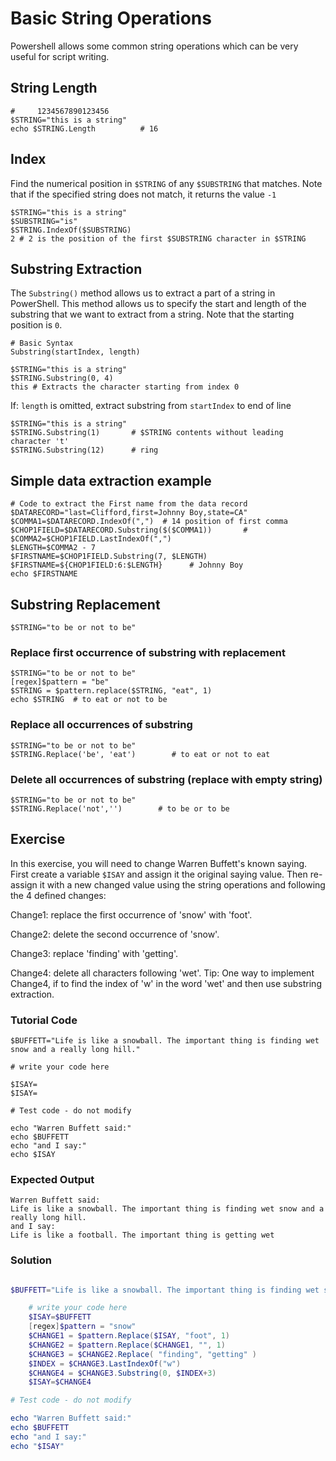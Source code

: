 # Basic String Operations
Powershell allows some common string operations which can be very useful for script writing.

## String Length

    #     1234567890123456
    $STRING="this is a string"
    echo $STRING.Length          # 16

## Index

Find the numerical position in `$STRING` of any `$SUBSTRING` that matches. Note that if the specified string does not match, it returns the value `-1`

    $STRING="this is a string"
    $SUBSTRING="is"
    $STRING.IndexOf($SUBSTRING) 
    2 # 2 is the position of the first $SUBSTRING character in $STRING

## Substring Extraction

The `Substring()` method allows us to extract a part of a string in PowerShell. This method allows us to specify the start and length of the substring that we want to extract from a string. Note that the starting position is `0`.

    # Basic Syntax
    Substring(startIndex, length)

    $STRING="this is a string"
    $STRING.Substring(0, 4)
    this # Extracts the character starting from index 0 


If: `length` is omitted, extract substring from `startIndex` to end of line

    $STRING="this is a string"
    $STRING.Substring(1)       # $STRING contents without leading character 't'
    $STRING.Substring(12)      # ring

## Simple data extraction example

    # Code to extract the First name from the data record
    $DATARECORD="last=Clifford,first=Johnny Boy,state=CA"
    $COMMA1=$DATARECORD.IndexOf(",")  # 14 position of first comma
    $CHOP1FIELD=$DATARECORD.Substring($($COMMA1))       #
    $COMMA2=$CHOP1FIELD.LastIndexOf(",")
    $LENGTH=$COMMA2 - 7 
    $FIRSTNAME=$CHOP1FIELD.Substring(7, $LENGTH)
    $FIRSTNAME=${CHOP1FIELD:6:$LENGTH}      # Johnny Boy
    echo $FIRSTNAME

## Substring Replacement

    $STRING="to be or not to be"

### Replace first occurrence of substring with replacement

    $STRING="to be or not to be"
    [regex]$pattern = "be"
    $STRING = $pattern.replace($STRING, "eat", 1)       
    echo $STRING  # to eat or not to be

### Replace all occurrences of substring

    $STRING="to be or not to be"
    $STRING.Replace('be', 'eat')        # to eat or not to eat

### Delete all occurrences of substring (replace with empty string)

    $STRING="to be or not to be"
    $STRING.Replace('not','')        # to be or to be

## Exercise

In this exercise, you will need to change Warren Buffett's known saying. First create a variable `$ISAY` and assign it the original saying value. Then re-assign it with a new changed value using the string operations and following the 4 defined changes:

Change1: replace the first occurrence of 'snow' with 'foot'.

Change2: delete the second occurrence of 'snow'.

Change3: replace 'finding' with 'getting'.

Change4: delete all characters following 'wet'. Tip: One way to implement Change4, if to find the index of 'w' in the word 'wet' and then use substring extraction.

### Tutorial Code

    $BUFFETT="Life is like a snowball. The important thing is finding wet snow and a really long hill."

    # write your code here

    $ISAY=
    $ISAY=

    # Test code - do not modify

    echo "Warren Buffett said:"
    echo $BUFFETT
    echo "and I say:"
    echo $ISAY

### Expected Output

    Warren Buffett said:
    Life is like a snowball. The important thing is finding wet snow and a really long hill.
    and I say:
    Life is like a football. The important thing is getting wet

### Solution

```powershell

$BUFFETT="Life is like a snowball. The important thing is finding wet snow and a really long hill."

    # write your code here
    $ISAY=$BUFFETT
    [regex]$pattern = "snow"
    $CHANGE1 = $pattern.Replace($ISAY, "foot", 1)
    $CHANGE2 = $pattern.Replace($CHANGE1, "", 1)
    $CHANGE3 = $CHANGE2.Replace( "finding", "getting" )
    $INDEX = $CHANGE3.LastIndexOf("w")
    $CHANGE4 = $CHANGE3.Substring(0, $INDEX+3)
    $ISAY=$CHANGE4

# Test code - do not modify

echo "Warren Buffett said:"
echo $BUFFETT
echo "and I say:"
echo "$ISAY"
```
